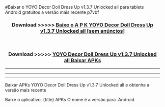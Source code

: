 #Baixar o YOYO Decor Doll Dress Up v1.3.7 Unlocked all   para tablets Android gratuitos a versão mais recente p7vbf


<div align="center">
<h3>Download >>>>> <a href="https://pt-web.web.app/?pt= YOYO Decor Doll Dress Up v1.3.7 Unlocked all ">Baixe o A P K YOYO Decor Doll Dress Up v1.3.7 Unlocked all  [sem anúncios]</a></h3><br>

<h3>Download >>>>> <a href="https://pt-web.web.app/?pt= YOYO Decor Doll Dress Up v1.3.7 Unlocked all ">YOYO Decor Doll Dress Up v1.3.7 Unlocked all  Baixar APKs</a></h3>
</div>

----------------------------------------------------------

----------------------------------------------------------

----------------------------------------------------------

Baixar APKs YOYO Decor Doll Dress Up v1.3.7 Unlocked all  e obtenha a versão mais recente

Baixe o aplicativo. {title} APKs O nome é a versão para .Android.



